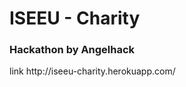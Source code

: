 
<h1>ISEEU - Charity</h1>
<h3> Hackathon by Angelhack</h3>

<p>link http://iseeu-charity.herokuapp.com/ </p>
